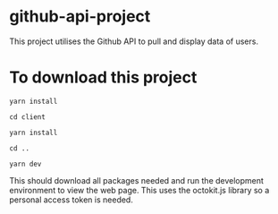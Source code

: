 # github-api-project

This project utilises the Github API to pull and display data of users.

# To download this project
```
yarn install
```
```
cd client
```
```
yarn install
```
```
cd ..
```
```
yarn dev
```
This should download all packages needed and run the development environment to view the web page.
This uses the octokit.js library so a personal access token is needed.

